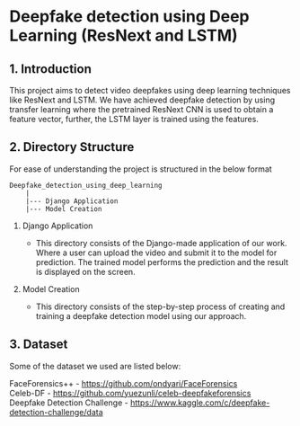 # Deepfake detection using Deep Learning (ResNext and LSTM)

## 1. Introduction
This project aims to detect video deepfakes using deep learning techniques like ResNext and LSTM. We have achieved deepfake detection by using transfer learning where the pretrained ResNext CNN is used to obtain a feature vector, further, the LSTM layer is trained using the features.

## 2. Directory Structure
For ease of understanding the project is structured in the below format
```
Deepfake_detection_using_deep_learning
    |
    |--- Django Application
    |--- Model Creation
```
1. Django Application 
   - This directory consists of the Django-made application of our work. Where a user can upload the video and submit it to the model for prediction. The trained model performs the prediction and the result is displayed on the screen.
     
2. Model Creation
   - This directory consists of the step-by-step process of creating and training a deepfake detection model using our approach.

## 3. Dataset
Some of the dataset we used are listed below:

FaceForensics++ - https://github.com/ondyari/FaceForensics<br />
Celeb-DF - https://github.com/yuezunli/celeb-deepfakeforensics<br />
Deepfake Detection Challenge - https://www.kaggle.com/c/deepfake-detection-challenge/data
